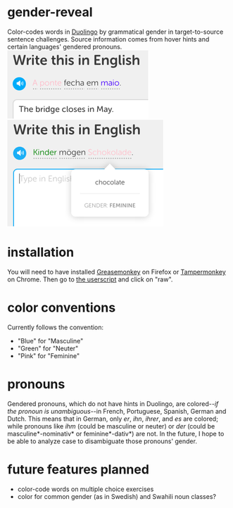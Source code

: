 # gender-reveal
Color-codes words in [Duolingo](http://www.duolingo.com/) by grammatical gender in target-to-source sentence challenges. Source information comes from hover hints and certain languages' gendered pronouns.
![No hover hint necessary](gender_color_different.png)
![Info is taken from hover hint, though](gender_in_hint.png)

# installation
You will need to have installed [Greasemonkey](https://addons.mozilla.org/en-US/firefox/addon/greasemonkey/) on Firefox or [Tampermonkey](https://chrome.google.com/webstore/detail/tampermonkey/dhdgffkkebhmkfjojejmpbldmpobfkfo?hl=en) on Chrome. Then go to [the userscript](gender-reveal.user.js) and click on "raw".

# color conventions
Currently follows the convention:
* "Blue" for "Masculine"
* "Green" for "Neuter"
* "Pink" for "Feminine"

# pronouns
Gendered pronouns, which do not have hints in Duolingo, are colored--*if the pronoun is unambiguous*--in French, Portuguese, Spanish, German and Dutch. This means that in German, only *er*, *ihn*, *ihrer*, and *es* are colored; while pronouns like *ihm* (could be masculine or neuter) or *der* (could be masculine*-nominativ* or feminine*-dativ*) are not. In the future, I hope to be able to analyze case to disambiguate those pronouns' gender. 

# future features planned 
* color-code words on multiple choice exercises
* color for common gender (as in Swedish) and Swahili noun classes?
